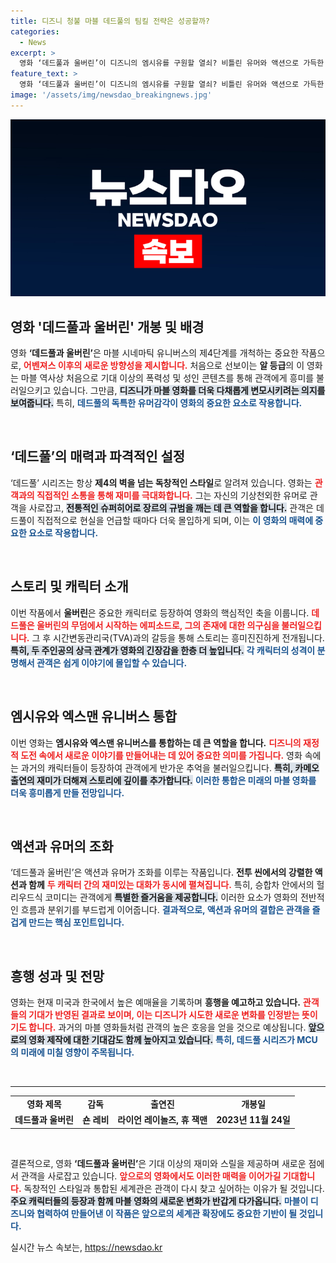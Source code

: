 ```yaml
---
title: 디즈니 청불 마블 데드풀의 팀킬 전략은 성공할까?
categories:
  - News
excerpt: >
  영화 ‘데드풀과 울버린’이 디즈니의 엠시유를 구원할 열쇠? 비틀린 유머와 액션으로 가득한 이 작품은 엑스맨과의 통합을 통해 관객을 사로잡는다. 과거 캐릭터들의 카메오와 19금 유머가 어우러진 특별한 여정을 지금 확인해보세요!
feature_text: >
  영화 ‘데드풀과 울버린’이 디즈니의 엠시유를 구원할 열쇠? 비틀린 유머와 액션으로 가득한 이 작품은 엑스맨과의 통합을 통해 관객을 사로잡는다. 과거 캐릭터들의 카메오와 19금 유머가 어우러진 특별한 여정을 지금 확인해보세요!
image: '/assets/img/newsdao_breakingnews.jpg'
---
```


<p><img src="/assets/img/newsdao_breakingnews.jpg" alt="bookingtag 속보" /></p>

<h2 data-ke-size="size26">영화 '데드풀과 울버린' 개봉 및 배경</h2>

<p data-ke-size="size16">영화 <b>‘데드풀과 울버린’</b>은 마블 시네마틱 유니버스의 제4단계를 개척하는 중요한 작품으로, <b><span style="color: #ee2323;">어벤져스 이후의 새로운 방향성을 제시합니다.</span></b> 처음으로 선보이는 <b>알 등급</b>의 이 영화는 마블 역사상 처음으로 기대 이상의 폭력성 및 성인 콘텐츠를 통해 관객에게 흥미를 불러일으키고 있습니다. 그만큼, <b><span style="background-color: #21538527;">디즈니가 마블 영화를 더욱 다채롭게 변모시키려는 의지를 보여줍니다.</span></b> 특히, <b><span style="color: #1a5490;">데드풀의 독특한 유머감각이 영화의 중요한 요소로 작용합니다.</span></b> </p>

<p data-ke-size="size16">&nbsp;</p>

<h2 data-ke-size="size26">‘데드풀’의 매력과 파격적인 설정</h2>

<p data-ke-size="size16">‘데드풀’ 시리즈는 항상 <b>제4의 벽을 넘는 독창적인 스타일</b>로 알려져 있습니다. 영화는 <b><span style="color: #ee2323;">관객과의 직접적인 소통을 통해 재미를 극대화합니다.</span></b> 그는 자신의 기상천외한 유머로 관객을 사로잡고, <b><span style="background-color: #21538527;">전통적인 슈퍼히어로 장르의 규범을 깨는 데 큰 역할을 합니다.</span></b> 관객은 데드풀이 직접적으로 현실을 언급할 때마다 더욱 몰입하게 되며, 이는 <b><span style="color: #1a5490;">이 영화의 매력에 중요한 요소로 작용합니다.</span></b> </p>

<p data-ke-size="size16">&nbsp;</p>

<h2 data-ke-size="size26">스토리 및 캐릭터 소개</h2>

<p data-ke-size="size16">이번 작품에서 <b>울버린</b>은 중요한 캐릭터로 등장하여 영화의 핵심적인 축을 이룹니다. <b><span style="color: #ee2323;">데드풀은 울버린의 무덤에서 시작하는 에피소드로, 그의 존재에 대한 의구심을 불러일으킵니다.</span></b> 그 후 시간변동관리국(TVA)과의 갈등을 통해 스토리는 흥미진진하게 전개됩니다. <b><span style="background-color: #21538527;">특히, 두 주인공의 상극 관계가 영화의 긴장감을 한층 더 높입니다.</span></b> <b><span style="color: #1a5490;">각 캐릭터의 성격이 분명해서 관객은 쉽게 이야기에 몰입할 수 있습니다.</span></b> </p>

<p data-ke-size="size16">&nbsp;</p>

<h2 data-ke-size="size26">엠시유와 엑스맨 유니버스 통합</h2>

<p data-ke-size="size16">이번 영화는 <b>엠시유와 엑스맨 유니버스를 통합하는 데 큰 역할을 합니다.</b> <b><span style="color: #ee2323;">디즈니의 재정적 도전 속에서 새로운 이야기를 만들어내는 데 있어 중요한 의미를 가집니다.</span></b> 영화 속에는 과거의 캐릭터들이 등장하여 관객에게 반가운 추억을 불러일으킵니다. <b><span style="background-color: #21538527;">특히, 카메오 출연의 재미가 더해져 스토리에 깊이를 추가합니다.</span></b> <b><span style="color: #1a5490;">이러한 통합은 미래의 마블 영화를 더욱 흥미롭게 만들 전망입니다.</span></b> </p>

<p data-ke-size="size16">&nbsp;</p>

<h2 data-ke-size="size26">액션과 유머의 조화</h2>

<p data-ke-size="size16">‘데드풀과 울버린’은 액션과 유머가 조화를 이루는 작품입니다. <b>전투 씬에서의 강렬한 액션과 함께</b> <b><span style="color: #ee2323;">두 캐릭터 간의 재미있는 대화가 동시에 펼쳐집니다.</span></b> 특히, 승합차 안에서의 헐리우드식 코미디는 관객에게 <b><span style="background-color: #21538527;">특별한 즐거움을 제공합니다.</span></b> 이러한 요소가 영화의 전반적인 흐름과 분위기를 부드럽게 이어줍니다. <b><span style="color: #1a5490;">결과적으로, 액션과 유머의 결합은 관객을 즐겁게 만드는 핵심 포인트입니다.</span></b> </p>

<p data-ke-size="size16">&nbsp;</p>

<h2 data-ke-size="size26">흥행 성과 및 전망</h2>

<p data-ke-size="size16">영화는 현재 미국과 한국에서 높은 예매율을 기록하며 <b>흥행을 예고하고 있습니다.</b> <b><span style="color: #ee2323;">관객들의 기대가 반영된 결과로 보이며, 이는 디즈니가 시도한 새로운 변화를 인정받는 뜻이기도 합니다.</span></b> 과거의 마블 영화들처럼 관객의 높은 호응을 얻을 것으로 예상됩니다. <b><span style="background-color: #21538527;">앞으로의 영화 제작에 대한 기대감도 함께 높아지고 있습니다.</span></b> <b><span style="color: #1a5490;">특히, 데드풀 시리즈가 MCU의 미래에 미칠 영향이 주목됩니다.</span></b> </p>

<p data-ke-size="size16">&nbsp;</p>

<hr />

<table>
    <tr>
        <td style="text-align: center; height: 17px;"><b>영화 제목</b></td>
        <td style="text-align: center; height: 17px;"><b>감독</b></td>
        <td style="text-align: center; height: 17px;"><b>출연진</b></td>
        <td style="text-align: center; height: 17px;"><b>개봉일</b></td>
    </tr>
    <tr>
        <td style="text-align: center; height: 17px;"><b>데드풀과 울버린</b></td>
        <td style="text-align: center; height: 17px;"><b>숀 레비</b></td>
        <td style="text-align: center; height: 17px;"><b>라이언 레이놀즈, 휴 잭맨</b></td>
        <td style="text-align: center; height: 17px;"><b>2023년 11월 24일</b></td>
    </tr>
</table>

<p data-ke-size="size16">&nbsp;</p>

<p data-ke-size="size16">결론적으로, 영화 <b>‘데드풀과 울버린’</b>은 기대 이상의 재미와 스릴을 제공하며 새로운 점에서 관객을 사로잡고 있습니다. <b><span style="color: #ee2323;">앞으로의 영화에서도 이러한 매력을 이어가길 기대합니다.</span></b> 독창적인 스타일과 통합된 세계관은 관객이 다시 찾고 싶어하는 이유가 될 것입니다. <b><span style="background-color: #21538527;">주요 캐릭터들의 등장과 함께 마블 영화의 새로운 변화가 반갑게 다가옵니다.</span></b> <b><span style="color: #1a5490;">마블이 디즈니와 협력하여 만들어낸 이 작품은 앞으로의 세계관 확장에도 중요한 기반이 될 것입니다.</span></b> </p>
실시간 뉴스 속보는, <a href="https://newsdao.kr" rel="dofollow">https://newsdao.kr</a>


